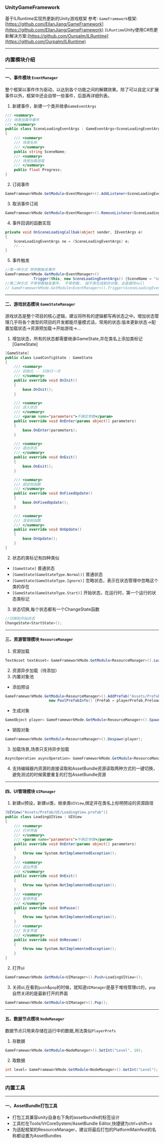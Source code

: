 ### UnityGameFramework
基于ILRuntime实现热更新的Unity游戏框架
参考:
`GameFramework`框架:[https://github.com/EllanJiang/GameFramework](https://github.com/EllanJiang/GameFramework)
`ILRuntime`Unity使用C#热更新解决方案:[https://github.com/Ourpalm/ILRuntime](https://github.com/Ourpalm/ILRuntime)

---
### 内置模块介绍

---
#### 一、事件模块 `EventManager`
整个框架以事件作为驱动，以达到各个功能之间的解耦效果。除了可以自定义扩展事件以外，框架中还会自带一些事件，后面再详细列表。
1. 新建事件，新建一个类并继承`GameEventArgs`
```csharp
/// <summary>
/// 场景加载中事件
/// </summary>
public class SceneLoadingEventArgs : GameEventArgs<SceneLoadingEventArgs>
{
    /// <summary>
    /// 场景名称
    /// </summary>
    public string SceneName;
    /// <summary>
    /// 场景加载进度
    /// </summary>
    public float Progress;
}
```
2. 订阅事件
```csharp
GameFrameworkMode.GetModule<EventManager>().AddListener<SceneLoadingEventArgs>(OnSceneLoadingCallbak);
```
3. 取消事件订阅
```csharp
GameFrameworkMode.GetModule<EventManager>().RemoveListener<SceneLoadingEventArgs>(OnSceneLoadingCallbak);
```
4. 事件回调的函数实现
```csharp
private void OnSceneLoadingCallbak(object sender, IEventArgs e)
{
    SceneLoadingEventArgs ne = (SceneLoadingEventArgs) e;
    //...
}
```
5. 事件触发
```csharp
//第一种方式 带参数触发事件
GameFrameworkMode.GetModule<EventManager>()
	        .Trigger(this, new SceneLoadingEventArgs() {SceneName = "xxx", Progress = 0.85f});
//第二种方式 不带参数触发事件， 不带参数， 就不用生成新的对象，会直接传null
// GameFrameworkMode.GetModule<EventManager>().Trigger<SceneLoadingEventArgs>(this);
```

---
#### 二、游戏状态模块 `GameStateManager`
游戏状态是整个项目的核心逻辑，建议将所有的逻辑都写再状态之中。增加状态管理几乎将各个类型的项目的开发都能尽量模式话，常用的状态:版本更新状态->配置加载状态->资源预加载->开始游戏->...
1. 增加状态，所有的状态都需要继承GameState,并在类名上添加类标记[GameState]
```csharp
[GameState]
public class LoadConfigState : GameState
{
    /// <summary>
    /// 初始化 -- 只执行一次
    /// </summary>
    public override void OnInit()
    {
        base.OnInit();
    }

    /// <summary>
    /// 进入状态
    /// </summary>
    /// <param name="parameters">不确定参数</param>
    public override void OnEnter(params object[] parameters)
    {
        base.OnEnter(parameters);
    }

    /// <summary>
    /// 退出状态
    /// </summary>
    public override void OnExit()
    {
        base.OnExit();
    }

    /// <summary>
    /// 固定帧函数
    /// </summary>
    public override void OnFixedUpdate()
    {
        base.OnFixedUpdate();
    }

    /// <summary>
    /// 渲染帧函数
    /// </summary>
    public override void OnUpdate()
    {
        base.OnUpdate();
    }
}
```
2. 状态的类标记有四种类似  
* `[GameState]` 普通状态
* `[GameState(GameStateType.Normal)]` 普通状态
* `[GameState(GameStateType.Ignore)]` 忽略状态，表示在状态管理中忽略这个类的存在
* `[GameState(GameStateType.Start)]` 开始状态，在运行时，第一个运行的状态类标记
3. 状态切换,每个状态都有一个ChangeState函数
```csharp
//切换到开始状态
ChangeState<StartState>();
```

---
#### 三、资源管理模块 `ResourceManager`
1. 资源加载
```csharp
TextAsset textAsset= GameFrameworkMode.GetModule<ResourceManager>().LoadAsset<TextAsset>("Assets/TextAssets/test.txt");
```
2. 资源异步加载（待添加）
3. 内置对象池
* 添加预设
```csharp
GameFrameworkMode.GetModule<ResourceManager>().AddPrefab("Assets/Prefab/Player.prefab",
					new PoolPrefabInfo() {Prefab = playerPrefab,PreloadAmount=3, MaxAmount = 10});
```
* 生成对象
```csharp
GameObject player= GameFrameworkMode.GetModule<ResourceManager>().Spawn("Assets/Prefab/Player.prefab");
```
* 销毁对象
```csharp
GameFrameworkMode.GetModule<ResourceManager>().Despawn(player);
```
3. 加载场景,场景只支持异步加载
```csharp
AsyncOperation asyncOperation= GameFrameworkMode.GetModule<ResourceManager>().LoadSceneAsync("Assets/Scene/Main.unity");
```
4. 支持编辑器内资源的直接读取和AssetBundle资源读取两种方式的一键切换，避免测试的时候需要重复的打包AssetBundle资源

---
#### 四、UI管理模块 `UIManager`
1. 新建ui预设，新建ui类，继承类`UIView`,绑定并在类名上标明预设的资源路径
```csharp
[UIView("Assets/Prefab/UI/LoadingView.prefab")]
public class LoadingUIView : UIView
{
	/// <summary>
	/// 打开界面
	/// </summary>
	/// <param name="parameters">不确定参数</param>
	public override void OnEnter(params object[] parameters)
	{
		throw new System.NotImplementedException();
	}
	/// <summary>
	/// 退出界面
	/// </summary>
	public override void OnExit()
	{
		throw new System.NotImplementedException();
	}
	/// <summary>
	/// 暂停界面
	/// </summary>
	public override void OnPause()
	{
		throw new System.NotImplementedException();
	}
	/// <summary>
	/// 恢复界面
	/// </summary>
	public override void OnResume()
	{
		throw new System.NotImplementedException();
	}
}
```
2. 打开ui
```csharp
GameFrameworkMode.GetModule<UIManager>().Push<LoadingUIView>();
```
3. 关闭ui,在看到`push`&`pop`的时候，就知道`UIManager`是基于堆栈管理`UI`的，`pop`自然关闭的是最新打开的界面
```csharp
GameFrameworkMode.GetModule<UIManager>().Pop();
```

---
#### 五、数据节点模块 `NodeManager`
数据节点只用来存储在运行中的数据,用法类似`PlayerPrefs`
1. 存数据
```csharp
GameFrameworkMode.GetModule<NodeManager>().SetInt("Level", 10);
```
2. 取数据
```csharp
int level= GameFrameworkMode.GetModule<NodeManager>().GetInt("Level");
```

---
### 内置工具
---
#### 一、AssetBundle打包工具
* 打包工具兼容unity自身右下角的assetbundle的标签设计
* 工具栏在Tools/VrCoreSystem/AssetBundle Editor,快捷键为ctrl+shift+o
* 为适配框架的ResourceManager，建议将最后打包的PlatformMainfest的名称都设置为AssetBundles
